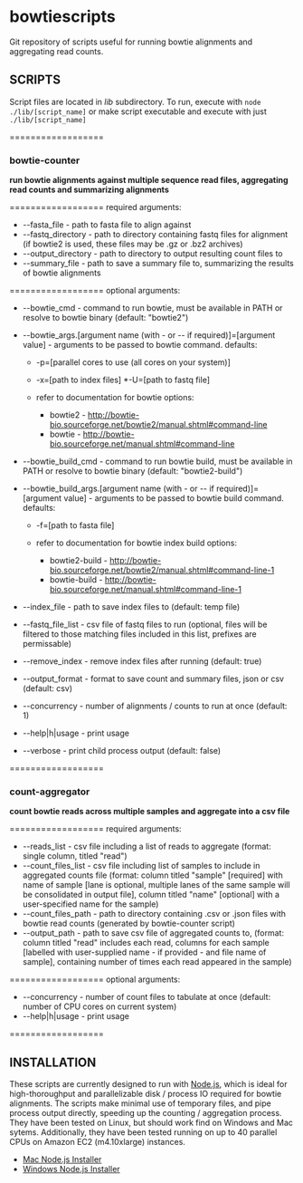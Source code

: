 # bowtiescripts

Git repository of scripts useful for running bowtie alignments and aggregating read counts.

## SCRIPTS

Script files are located in *lib* subdirectory. To run, execute with `node ./lib/[script_name]` or make script executable and execute with just `./lib/[script_name]`

==================

### bowtie-counter
**run bowtie alignments against multiple sequence read files, aggregating read counts and summarizing alignments**

==================
required arguments:
  * --fasta_file - path to fasta file to align against
  * --fastq_directory - path to directory containing fastq files for alignment (if bowtie2 is used, these files may be .gz or .bz2 archives)
  * --output_directory - path to directory to output resulting count files to
  * --summary_file - path to save a summary file to, summarizing the results of bowtie alignments

==================
optional arguments:
  * --bowtie_cmd - command to run bowtie, must be available in PATH or resolve to bowtie binary (default: "bowtie2")
  * --bowtie_args.\[argument name (with - or -- if required)\]=\[argument value\] - arguments to be passed to bowtie command. defaults:
    * -p=\[parallel cores to use (all cores on your system)\]
    *  -x=\[path to index files\]
    *-U=\[path to fastq file\]

    * refer to documentation for bowtie options:
      * bowtie2 - <http://bowtie-bio.sourceforge.net/bowtie2/manual.shtml#command-line>
      * bowtie - <http://bowtie-bio.sourceforge.net/manual.shtml#command-line>

  * --bowtie\_build\_cmd - command to run bowtie build, must be available in PATH or resolve to bowtie binary (default: "bowtie2-build")
  * --bowtie\_build\_args.\[argument name (with - or -- if required)\]=\[argument value\] - arguments to be passed to bowtie build command. defaults:
    * -f=\[path to fasta file\]

    * refer to documentation for bowtie index build options:
      * bowtie2-build - <http://bowtie-bio.sourceforge.net/bowtie2/manual.shtml#command-line-1>
      * bowtie-build - <http://bowtie-bio.sourceforge.net/manual.shtml#command-line-1>

  * --index_file - path to save index files to (default: temp file)
  * --fastq\_file\_list - csv file of fastq files to run (optional, files will be filtered to those matching files included in this list, prefixes are permissable)
  * --remove_index - remove index files after running (default: true)
  * --output_format - format to save count and summary files, json or csv (default: csv)
  * --concurrency - number of alignments / counts to run at once (default: 1)
  * --help|h|usage - print usage
  * --verbose - print child process output (default: false)

==================

### count-aggregator
**count bowtie reads across multiple samples and aggregate into a csv file**

==================
required arguments:
  * --reads_list - csv file including a list of reads to aggregate (format: single column, titled "read")
  * --count\_files_list - csv file including list of samples to include in aggregated counts file (format: column titled "sample" \[required] with name of sample \[lane is optional, multiple lanes of the same sample will be consolidated in output file], column titled "name" \[optional] with a user-specified name for the sample)
  * --count\_files_path - path to directory containing .csv or .json files with bowtie read counts (generated by bowtie-counter script)
  * --output_path - path to save csv file of aggregated counts to, (format: column titled "read" includes each read, columns for each sample \[labelled with user-supplied name - if provided - and file name of sample], containing number of times each read appeared in the sample)

==================
optional arguments:

  * --concurrency - number of count files to tabulate at once (default: number of CPU cores on current system)
  * --help|h|usage - print usage

==================

## INSTALLATION

These scripts are currently designed to run with [Node.js](https://nodejs.org/en/), which is ideal for high-thoroughput and parallelizable disk / process IO required for bowtie alignments. The scripts make minimal use of temporary files, and pipe process output directly, speeding up the counting / aggregation process. They have been tested on Linux, but should work find on Windows and Mac sytems. Additionally, they have been tested running on up to 40 parallel CPUs on Amazon EC2 (m4.10xlarge) instances.

  * [Mac Node.js Installer](https://nodejs.org/dist/v4.4.2/node-v4.4.2.pkg)
  * [Windows Node.js Installer](https://nodejs.org/dist/v4.4.2/node-v4.4.2-x86.msi)
